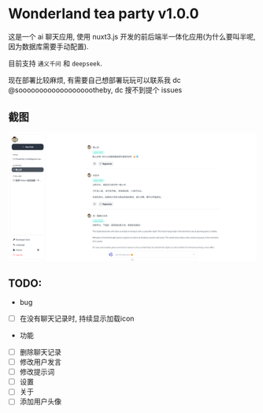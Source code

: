 # Wonderland tea party v1.0.0

这是一个 ai 聊天应用, 使用 nuxt3.js 开发的前后端半一体化应用(为什么要叫半呢, 因为数据库需要手动配置).

目前支持 `通义千问` 和 `deepseek`.

现在部署比较麻烦, 有需要自己想部署玩玩可以联系我 dc @sooooooooooooooooootheby, dc 搜不到提个 issues

## 截图

![preview](/docs/image/image1.png)

## TODO:

- bug

-   [ ] 在没有聊天记录时, 持续显示加载icon

- 功能

-   [ ] 删除聊天记录
-   [ ] 修改用户发言
-   [ ] 修改提示词
-   [ ] 设置
-   [ ] 关于
-   [ ] 添加用户头像

